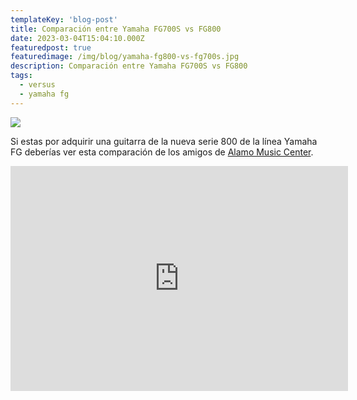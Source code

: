 ```yaml
---
templateKey: 'blog-post'
title: Comparación entre Yamaha FG700S vs FG800
date: 2023-03-04T15:04:10.000Z
featuredpost: true
featuredimage: /img/blog/yamaha-fg800-vs-fg700s.jpg
description: Comparación entre Yamaha FG700S vs FG800
tags:
  - versus
  - yamaha fg
---
```

![](/img/blog/yamaha-fg800-vs-fg700s.jpg)

Si estas por adquirir una guitarra de la nueva serie 800 de la línea Yamaha FG deberías ver esta comparación de los amigos de <a href="https://www.alamomusic.com/" target="_blank" rel="noopener">Alamo Music Center</a>.

<iframe width="540" height="360" src="https://www.youtube-nocookie.com/embed/aXyJXRMYRZM" title="YouTube video player" frameborder="0" allow="accelerometer; autoplay; clipboard-write; encrypted-media; gyroscope; picture-in-picture" allowfullscreen="1"></iframe>

